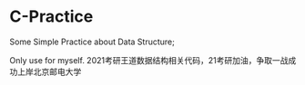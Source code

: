 # C-Practice
Some Simple Practice about Data Structure;

Only use for myself.
2021考研王道数据结构相关代码，21考研加油，争取一战成功上岸北京邮电大学
